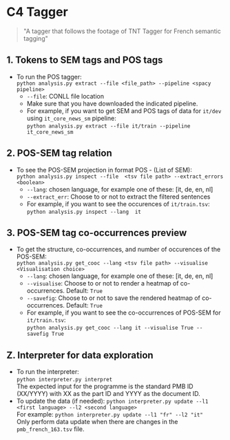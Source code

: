 # C4 Tagger
> "A tagger that follows the footage of TNT Tagger for French semantic tagging"
## 1. Tokens to SEM tags and POS tags
- To run the POS tagger: <br/>
`python analysis.py extract --file <file_path> --pipeline <spacy pipeline>`<br>
  - `--file`: CONLL file location <br/>
  - Make sure that you have downloaded the indicated pipeline. <br/>
  - For example, if you want to get SEM and POS tags of data for `it/dev` using `it_core_news_sm` pipeline:<br>
  `python analysis.py extract --file it/train --pipeline it_core_news_sm`
  
## 2. POS-SEM tag relation
- To see the POS-SEM projection in format POS - (List of SEM): <br/>
`python analysis.py inspect --file  <tsv file path> --extract_errors <boolean>`<br/>
  - `--lang`: chosen language, for example one of these: \[it, de, en, nl]
  - `--extract_err`: Choose to or not to extract the filtered sentences<br/>
  - For example, if you want to see the occurences of `it/train.tsv`:<br/>
  `python analysis.py inspect --lang  it`

## 3. POS-SEM tag co-occurrences preview
- To get the structure, co-occurrences, and number of occurences of the POS-SEM:<br/>
  `python analysis.py get_cooc --lang <tsv file path> --visualise <Visualisation choice>`
  - `--lang`: chosen language, for example one of these: \[it, de, en, nl]
  - `--visualise`: Choose to or not to render a heatmap of co-occurrences. Default: `True`
  - `--savefig`: Choose to or not to save the rendered heatmap of co-occurrences. Default: `True`
  - For example, if you want to see the co-occurrences of POS-SEM for `it/train.tsv`:<br/>
  `python analysis.py get_cooc --lang it --visualise True --savefig True`
## Z. Interpreter for data exploration
- To run the interpreter: 
<br/>`python interpreter.py interpret`<br/>
The expected input for the programme is the standard PMB ID (XX/YYYY) with XX as the part ID and YYYY as the document ID.
- To update the data (if needed): `python interpreter.py update --l1 <first language> --l2 <second language>`<br/>
For example: `python interpreter.py update --l1 "fr" --l2 "it"` <br/>
Only perform data update when there are changes in the `pmb_french_163.tsv` file.

